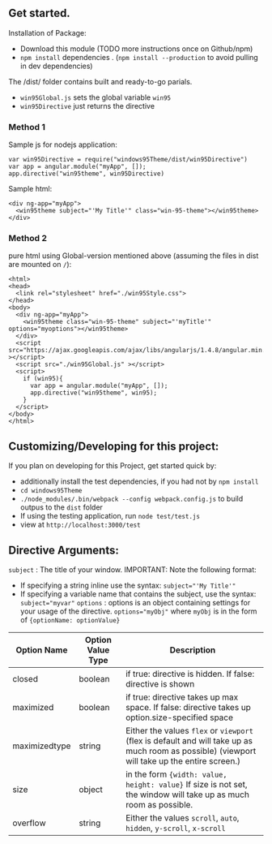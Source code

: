## Get started.   
Installation of Package:
 * Download this module (TODO more instructions once on Github/npm)
 * `npm install` dependencies . (`npm install --production` to avoid pulling in dev dependencies)

The /dist/ folder contains built and ready-to-go parials.
 * `win95Global.js` sets the global variable `win95`
 * `win95Directive` just returns the directive

### Method 1
 Sample js for nodejs application:
 ```
 var win95Directive = require("windows95Theme/dist/win95Directive")
 var app = angular.module("myApp", []);
 app.directive("win95theme", win95Directive)
 ```
 Sample html:
 ```
 <div ng-app="myApp">
   <win95theme subject="'My Title'" class="win-95-theme"></win95theme>
 </div>
 ```
### Method 2
 pure html using Global-version mentioned above (assuming the files in dist are mounted on `/`):
 ```
 <html>
 <head>
   <link rel="stylesheet" href="./win95Style.css">
 </head>
 <body>
   <div ng-app="myApp">
     <win95theme class="win-95-theme" subject="'myTitle'" options="myoptions"></win95theme>
   </div>
   <script src="https://ajax.googleapis.com/ajax/libs/angularjs/1.4.8/angular.min.js" ></script>
   <script src="./win95Global.js" ></script>
   <script>
     if (win95){
       var app = angular.module("myApp", []);
       app.directive("win95theme", win95);
     }
   </script>
 </body>
 </html>
 ```


## Customizing/Developing for this project:  
 If you plan on developing for this Project, get started quick by:  
 * additionally install the test dependencies, if you had not by `npm install`  
 * `cd windows95Theme`  
 * `./node_modules/.bin/webpack --config webpack.config.js` to build outpus to the `dist` folder  
 * If using the testing application, run `node test/test.js`  
 * view at  `http://localhost:3000/test`  

## Directive Arguments:  
 `subject` : The title of your window. IMPORTANT: Note the following format:   
   * If specifying a string inline use the syntax: `subject="'My Title'"`  
   * If specifying a variable name that contains the subject, use the syntax: `subject="myvar"`
   `options` : options is an object containing settings for your usage of the directive. `options="myObj"` where `myObj` is in the form of `{optionName: optionValue}`  

   | Option Name  | Option Value Type | Description |
   | ------------- | ------------- | ------------- |  
   | closed  | boolean  | if true: directive is hidden. If false: directive is shown |  
   | maximized | boolean | if true: directive takes up max space. If false: directive takes up option.size-specified space |
   | maximizedtype | string | Either the values `flex` or `viewport` (flex is default and will take up as much room as possible) (viewport will take up the entire screen.) |
   | size | object | in the form `{width: value, height: value}` If size is not set, the window will take up as much room as possible. |
   | overflow | string | Either the values `scroll`, `auto`, `hidden`, `y-scroll`, `x-scroll`  |

